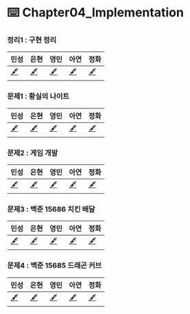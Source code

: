 # ⌨️ Chapter04_Implementation

### 정리1 : 구현 정리
| 민성 | 은현 | 영민 | 아연 | 정화 |
|---|---|---|---|---|
|[🖋️]()|[🖋️]()|[🖋️]()|[🖋️]()|[🖋️](https://fearless-canary-3ea.notion.site/1-5f7bbdd5616a4c36aa90f1a3e03ab21f)|

### 문제1 : 황실의 나이트
| 민성 | 은현 | 영민 | 아연 | 정화 |
|---|---|---|---|---|
|[🖋️]()|[🖋️](eh_implementation_p1.py)|[🖋️]()|[🖋️]()|[🖋️](jh_implementation_p1.py)|
### 문제2 : 게임 개발
| 민성 | 은현 | 영민 | 아연 | 정화 |
|---|---|---|---|---|
|[🖋️]()|[🖋️](eh_implementation_p2.py)|[🖋️]()|[🖋️]()|[🖋️]()|
### 문제3 : 백준 15686 치킨 배달
| 민성 | 은현 | 영민 | 아연 | 정화 |
|---|---|---|---|---|
|[🖋️]()|[🖋️](eh_implementation_p3.py)|[🖋️]()|[🖋️]()|[🖋️]()|
### 문제4 : 백준 15685 드래곤 커브
| 민성 | 은현 | 영민 | 아연 | 정화 |
|---|---|---|---|---|
|[🖋️]()|[🖋️](eh_implementation_p4.py)|[🖋️]()|[🖋️]()|[🖋️]()|